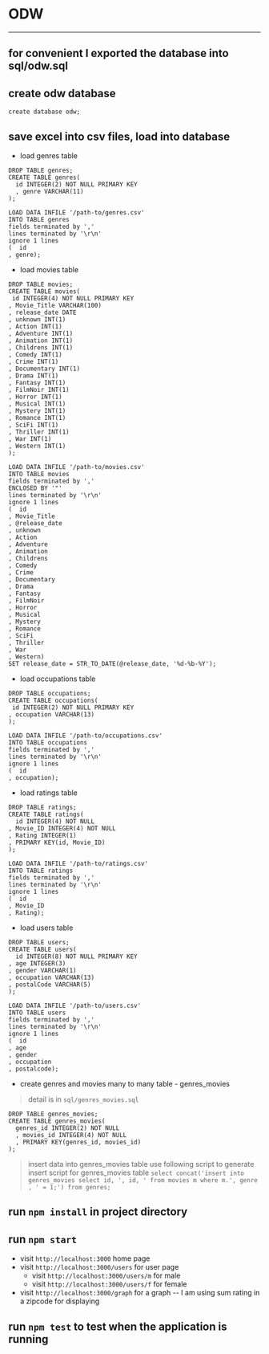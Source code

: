 # ODW

---
for convenient I exported the database into sql/odw.sql
---

## create odw database

`create database odw;`

## save excel into csv files, load into database
 * load genres table

```
DROP TABLE genres;
CREATE TABLE genres(
  id INTEGER(2) NOT NULL PRIMARY KEY
  , genre VARCHAR(11)
);

LOAD DATA INFILE '/path-to/genres.csv'
INTO TABLE genres
fields terminated by ','
lines terminated by '\r\n'
ignore 1 lines
(  id
, genre);
```

 * load movies table

 ```
 DROP TABLE movies;
CREATE TABLE movies(
  id INTEGER(4) NOT NULL PRIMARY KEY
, Movie_Title VARCHAR(100)
, release_date DATE
, unknown INT(1)
, Action INT(1)
, Adventure INT(1)
, Animation INT(1)
, Childrens INT(1)
, Comedy INT(1)
, Crime INT(1)
, Documentary INT(1)
, Drama INT(1)
, Fantasy INT(1)
, FilmNoir INT(1)
, Horror INT(1)
, Musical INT(1)
, Mystery INT(1)
, Romance INT(1)
, SciFi INT(1)
, Thriller INT(1)
, War INT(1)
, Western INT(1)
);

LOAD DATA INFILE '/path-to/movies.csv'
INTO TABLE movies
fields terminated by ','
ENCLOSED BY '"'
lines terminated by '\r\n'
ignore 1 lines
(  id
, Movie_Title
, @release_date
, unknown
, Action
, Adventure
, Animation
, Childrens
, Comedy
, Crime
, Documentary
, Drama
, Fantasy
, FilmNoir
, Horror
, Musical
, Mystery
, Romance
, SciFi
, Thriller
, War
, Western)
SET release_date = STR_TO_DATE(@release_date, '%d-%b-%Y');

```

 * load occupations table

 ```
 DROP TABLE occupations;
CREATE TABLE occupations(
  id INTEGER(2) NOT NULL PRIMARY KEY
, occupation VARCHAR(13)
);

LOAD DATA INFILE '/path-to/occupations.csv'
INTO TABLE occupations
fields terminated by ','
lines terminated by '\r\n'
ignore 1 lines
(  id
, occupation);
```
* load ratings table

```
DROP TABLE ratings;
CREATE TABLE ratings(
  id INTEGER(4) NOT NULL
, Movie_ID INTEGER(4) NOT NULL
, Rating INTEGER(1)
, PRIMARY KEY(id, Movie_ID)
);

LOAD DATA INFILE '/path-to/ratings.csv'
INTO TABLE ratings
fields terminated by ','
lines terminated by '\r\n'
ignore 1 lines
(  id
, Movie_ID
, Rating);
```

* load users table

```
DROP TABLE users;
CREATE TABLE users(
  id INTEGER(8) NOT NULL PRIMARY KEY
, age INTEGER(3)
, gender VARCHAR(1)
, occupation VARCHAR(13)
, postalCode VARCHAR(5)
);

LOAD DATA INFILE '/path-to/users.csv'
INTO TABLE users
fields terminated by ','
lines terminated by '\r\n'
ignore 1 lines
(  id
, age
, gender
, occupation
, postalcode);

```

* create genres and movies many to many table - genres_movies

> detail is in `sql/genres_movies.sql`


```
DROP TABLE genres_movies;
CREATE TABLE genres_movies(
  genres_id INTEGER(2) NOT NULL
  , movies_id INTEGER(4) NOT NULL
  , PRIMARY KEY(genres_id, movies_id)
);
```
> insert data into genres_movies table
> use following script to generate insert script for genres_movies table
> `select concat('insert into genres_movies select id, ', id, ' from movies m where m.', genre , ' = 1;') from genres;`

## run `npm install` in project directory

## run `npm start`

* visit `http://localhost:3000` home page
* visit `http://localhost:3000/users` for user page
	* visit `http://localhost:3000/users/m` for male
	* visit `http://localhost:3000/users/f` for female
* visit `http://localhost:3000/graph` for a graph -- I am using sum rating in a zipcode for displaying

## run `npm test` to test when the application is running



